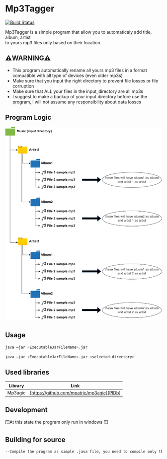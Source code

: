 # Mp3Tagger
[![Build Status](https://travis-ci.org/joemccann/dillinger.svg?branch=master)](https://travis-ci.org/joemccann/dillinger)

Mp3Tagger is a simple program that allow you to automaticaly add title, album, artist \
to yours mp3 files only based on their location.

## ⚠️WARNING⚠️

- This program automatically rename all yours mp3 files in a format compatible with all type of devices (even older mp3s)
- Make sure that you input the right directory to prevent file losses or file corruption
- Make sure that ALL your files in the input_directory are all mp3s
- I suggest to make a backup of your input directory before use the program, i will not assume any responsibility about data losses

## Program Logic
![alt text](https://github.com/Edo-256/Mp3Tagger/blob/main/diagram/graph.png)

## Usage
```sh
java –jar <ExecutableJarFileName>.jar
```
```sh
java –jar <ExecutableJarFileName>.jar <selected-directory>
```

## Used libraries

| Library | Link |
| ------ | ------ |
| Mp3agic | [https://github.com/mpatric/mp3agic][PlDb] |

## Development

🪟At this state the program only run in windows 🪟


## Building for source
```sh
--Compile the program as simple .java file, you need to compile only the .java in the main folder
```
